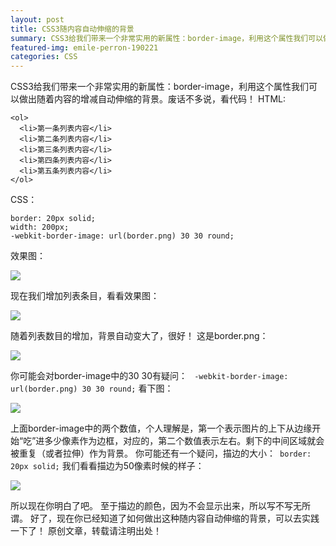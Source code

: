 ```yaml
---
layout: post
title: CSS3随内容自动伸缩的背景
summary: CSS3给我们带来一个非常实用的新属性：border-image，利用这个属性我们可以做出随着内容的增减自动伸缩的背景。
featured-img: emile-perron-190221
categories: CSS
---
```


CSS3给我们带来一个非常实用的新属性：border-image，利用这个属性我们可以做出随着内容的增减自动伸缩的背景。废话不多说，看代码！
HTML:
```
<ol>
  <li>第一条列表内容</li>
  <li>第二条列表内容</li>
  <li>第三条列表内容</li>
  <li>第四条列表内容</li>
  <li>第五条列表内容</li>
</ol>
```
CSS：
```
border: 20px solid;
width: 200px;
-webkit-border-image: url(border.png) 30 30 round;
```
效果图：

![]({{site.url}}{{site.baseurl}}/assets/img/flexible_background/img_1.jpg)


现在我们增加列表条目，看看效果图：

![]({{site.url}}{{site.baseurl}}/assets/img/flexible_background/img_2.jpg)


随着列表数目的增加，背景自动变大了，很好！
这是border.png：

![]({{site.url}}{{site.baseurl}}/assets/img/flexible_background/img_3.png)


你可能会对border-image中的30 30有疑问：
` -webkit-border-image: url(border.png) 30 30 round;`
看下图：

![]({{site.url}}{{site.baseurl}}/assets/img/flexible_background/img_4.png)


上面border-image中的两个数值，个人理解是，第一个表示图片的上下从边缘开始“吃”进多少像素作为边框，对应的，第二个数值表示左右。剩下的中间区域就会被重复（或者拉伸）作为背景。
你可能还有一个疑问，描边的大小：` border: 20px solid;`
我们看看描边为50像素时候的样子：

![]({{site.url}}{{site.baseurl}}/assets/img/flexible_background/img_5.jpg)



所以现在你明白了吧。
至于描边的颜色，因为不会显示出来，所以写不写无所谓。
好了，现在你已经知道了如何做出这种随内容自动伸缩的背景，可以去实践一下了！
原创文章，转载请注明出处！